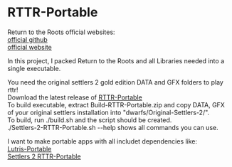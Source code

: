 # RTTR-Portable

Return to the Roots official websites: <br />
[official github](https://github.com/Return-To-The-Roots/s25client) <br />
[official website](https://www.siedler25.org/) <br />

In this project, I packed Return to the Roots and all Libraries needed into a single executable. <br />

You need the original settlers 2 gold edition DATA and GFX folders to play rttr! <br />
Download the latest release of [RTTR-Portable](https://github.com/Farmer-Markus/s25-RTTR-Portable/releases/latest) <br />
To build executable, extract Build-RTTR-Portable.zip and copy DATA, GFX of your original settlers installation into "dwarfs/Original-Settlers-2/". <br />
To build, run ./build.sh and the script should be created. <br />
./Settlers-2-RTTR-Portable.sh --help shows all commands you can use. <br />

I want to make portable apps with all includet dependencies like: <br />
[Lutris-Portable](https://github.com/Farmer-Markus/Lutris-Portable) <br />
[Settlers 2 RTTR-Portable](https://github.com/Farmer-Markus/ATLauncher-Portable/) <br />
